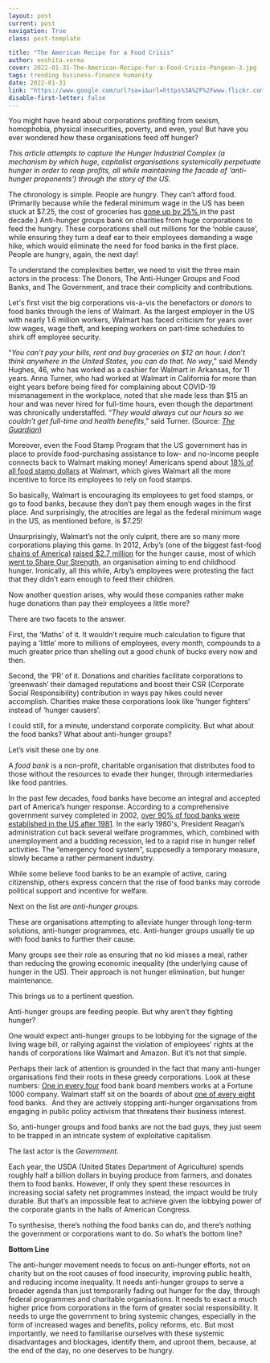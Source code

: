 ```yaml
---
layout: post
current: post
navigation: True
class: post-template

title: "The American Recipe for a Food Crisis"
author: eeshita.verma
cover: 2022-01-31-The-American-Recipe-for-a-Food-Crisis-Pangean-3.jpg
tags: trending business-finance humanity
date: 2022-01-31
link: "https://www.google.com/url?sa=i&url=https%3A%2F%2Fwww.flickr.com%2Fphotos%2Fusdagov%2F6772193285&psig=AOvVaw35ud5Qbj4X6LhzDKX5plQR&ust=1643656429484000&source=images&cd=vfe&ved=0CAsQjRxqFwoTCPDBlMWX2vUCFQAAAAAdAAAAABAD"
disable-first-letter: false
---
```

<p>You might have heard about corporations profiting from sexism, homophobia, physical insecurities, poverty, and even, you! But have you ever wondered how these organisations feed off hunger?</p><p><em >This article attempts to capture the Hunger Industrial Complex (a mechanism by which huge, capitalist organisations systemically perpetuate hunger in order to reap profits, all while maintaining the facade of ‘anti-hunger proponents’) through the story of the US.&nbsp;&nbsp;</em></p><p>The chronology is simple. People are hungry. They can’t afford food. (Primarily because while the federal minimum wage in the US has been stuck at $7.25, the cost of groceries has <a href="https://politicsofpoverty.oxfamamerica.org/what-is-the-anti-hunger-industrial-complex/" rel="noopener noreferrer" target="_blank" >gone up by 25% </a>in the past decade.) Anti-hunger groups bank on charities from huge corporations to feed the hungry. These corporations shell out millions for the ‘noble cause’, while ensuring they turn a deaf ear to their employees demanding a wage hike, which would eliminate the need for food banks in the first place. People are hungry, again, the next day!</p><p>To understand the complexities better, we need to visit the three main actors in the process: The Donors, The Anti-Hunger Groups and Food Banks, and The Government, and trace their complicity and contributions.</p><p>Let's first visit the big corporations vis-a-vis the benefactors or <em >donors</em><strong > </strong>to food banks through the lens of Walmart. As the largest employer in the US with nearly 1.6 million workers, Walmart has faced criticism for years over low wages, wage theft, and keeping workers on part-time schedules to shirk off employee security.</p><p>“<em >You can’t pay your bills, rent and buy groceries on $12 an hour. I don’t think anywhere in the United States, you can do that. No way</em>,” said Mendy Hughes, 46, who has worked as a cashier for Walmart in Arkansas, for 11 years. Anna Turner, who had worked at Walmart in California for more than eight years before being fired for complaining about COVID-19 mismanagement in the workplace, noted that she made less than $15 an hour and was never hired for full-time hours, even though the department was chronically understaffed. “<em >They would always cut our hours so we couldn’t get full-time and health benefits</em>,” said Turner. (Source: <a href="https://www.theguardian.com/business/2021/oct/28/walmart-pay-hourly-low-wages-working-conditions" rel="noopener noreferrer" target="_blank" ><em>The Guardian</em></a>)&nbsp;&nbsp;</p><p>Moreover, even the Food Stamp Program that the US government has in place to provide food-purchasing assistance to low- and no-income people connects back to Walmart making money! Americans spend about <a href="http://online.wsj.com/news/articles/SB10001424052702303843104579168011245171266?mod=djemITP_h" rel="noopener noreferrer" target="_blank" >18% of all food stamp dollars</a> at Walmart, which gives Walmart all the more incentive to force its employees to rely on food stamps.&nbsp;</p><p>So basically, Walmart is encouraging its employees to get food stamps, or go to food banks, because they don’t pay them enough wages in the first place. And surprisingly, the atrocities are legal as the federal minimum wage in the US, as mentioned before, is $7.25!</p><p>Unsurprisingly, Walmart’s not the only culprit, there are so many more corporations playing this game. In 2012, Arby’s (one of the biggest fast-foo<a href="https://civileats.com/2013/09/05/the-anti-hunger-industrial-complex/" rel="noopener noreferrer" target="_blank" >d chains of America)</a> <a href="https://civileats.com/2013/09/05/the-anti-hunger-industrial-complex/" rel="noopener noreferrer" target="_blank" >raised $2.7 million</a> for the hunger cause, most of which <a href="http://www.arbysfoundation.org/Fundraiser.html" rel="noopener noreferrer" target="_blank" >went to Share Our Strength</a>, an organisation aiming to end childhood hunger. Ironically, all this while, Arby’s employees were protesting the fact that they didn’t earn enough to feed their children.&nbsp;</p><p>Now another question arises, why would these companies rather make huge donations than pay their employees a little more?</p><p>There are two facets to the answer.&nbsp;</p><p>First, the ‘Maths’ of it. It wouldn’t require much calculation to figure that paying a ‘little’ more to millions of employees, every month, compounds to a much greater price than shelling out a good chunk of bucks every now and then.</p><p>Second, the ‘PR’ of it. Donations and charities facilitate corporations to ‘greenwash’ their damaged reputations and boost their CSR (Corporate Social Responsibility) contribution in ways pay hikes could never accomplish. Charities make these corporations look like ‘hunger fighters’ instead of ‘hunger causers’.</p><p>I could still, for a minute, understand corporate complicity. But what about the food banks? What about anti-hunger groups?</p><p>Let’s visit these one by one.&nbsp;</p><p>A<em > food bank </em>is a non-profit, charitable organisation that distributes food to those without the resources to evade their hunger, through intermediaries like food pantries.&nbsp;</p><p>In the past few decades, food banks have become an integral and accepted part of America’s hunger response. According to a comprehensive government survey completed in 2002, <a href="https://en.wikipedia.org/wiki/Food_bank" rel="noopener noreferrer" target="_blank" >over 90% of food banks were established in the US after 1981</a>. In the early 1980's, President Reagan’s administration cut back several welfare programmes, which, combined with unemployment and a budding recession, led to a rapid rise in hunger relief activities. The “emergency food system”, supposedly a temporary measure, slowly became a rather permanent industry.</p><p>While some believe food banks to be an example of active, caring citizenship, others express concern that the rise of food banks may corrode political support and incentive for welfare.</p><p>Next on the list are <em >anti-hunger groups.</em></p><p>These are organisations attempting to alleviate hunger through long-term solutions, anti-hunger programmes, etc. Anti-hunger groups usually tie up with food banks to further their cause.&nbsp;&nbsp;</p><p>Many groups see their role as ensuring that no kid misses a meal, rather than reducing the growing economic inequality (the underlying cause of hunger in the US). Their approach is not hunger elimination, but hunger maintenance.</p><p>This brings us to a pertinent question.</p><p>Anti-hunger groups are feeding people. But why aren’t they fighting hunger?</p><p>One would expect anti-hunger groups to be lobbying for the signage of the living wage bill, or rallying against the violation of employees' rights at the hands of corporations like Walmart and Amazon. But it’s not that simple.</p><p>Perhaps their lack of attention is grounded in the fact that many anti-hunger organisations find their roots in these greedy corporations. Look at these numbers: <a href="https://civileats.com/2013/09/05/the-anti-hunger-industrial-complex/" rel="noopener noreferrer" target="_blank" >One in every four</a> food bank board members works at a Fortune 1000 company.<em > </em>Walmart staff sit on the boards of about <a href="https://civileats.com/2013/09/05/the-anti-hunger-industrial-complex/" rel="noopener noreferrer" target="_blank" >one of every eight </a>food banks.&nbsp; And they are actively stopping anti-hunger organisations from engaging in public policy activism that threatens their business interest.&nbsp;</p><p>So, anti-hunger groups and food banks are not the bad guys, they just seem to be trapped in an intricate system of exploitative capitalism.&nbsp;</p><p>The last actor is the <em >Government.</em></p><p>Each year, the USDA (United States Department of Agriculture) spends roughly half a billion dollars in buying produce from farmers, and donates them to food banks. However, if only they spent these resources in increasing social safety net programmes instead, the impact would be truly durable. But that’s an impossible feat to achieve given the lobbying power of the corporate giants in the halls of American Congress.&nbsp;</p><p>To synthesise, there’s nothing the food banks can do, and there’s nothing the government or corporations want to do. So what’s the bottom line?</p><p><strong >Bottom Line</strong></p><p>The anti-hunger movement needs to focus on anti-hunger efforts, not on charity but on the root causes of food insecurity, improving public health, and reducing income inequality. It needs anti-hunger groups to serve a broader agenda than just temporarily fading out hunger for the day, through federal programmes and charitable organisations. It needs to exact a much higher price from corporations in the form of greater social responsibility. It needs to urge the government to bring systemic changes, especially in the form of increased wages and benefits, policy reforms, etc. But most importantly, we need to familiarise ourselves with these systemic disadvantages and blockages, identify them, and uproot them, because, at the end of the day, no one deserves to be hungry.</p>